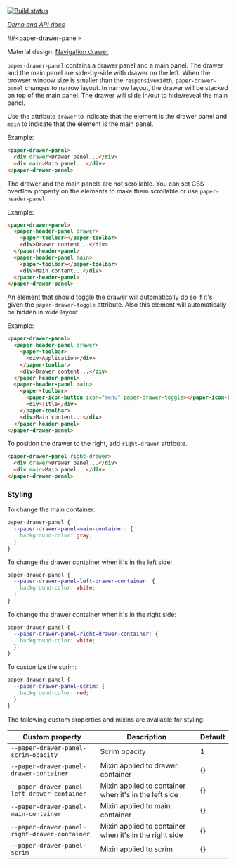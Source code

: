 <!---

This README is automatically generated from the comments in these files:
paper-drawer-panel.html

Edit those files, and our readme bot will duplicate them over here!
Edit this file, and the bot will squash your changes :)

The bot does some handling of markdown. Please file a bug if it does the wrong
thing! https://github.com/PolymerLabs/tedium/issues

-->

[![Build status](https://travis-ci.org/PolymerElements/paper-drawer-panel.svg?branch=master)](https://travis-ci.org/PolymerElements/paper-drawer-panel)

_[Demo and API docs](https://elements.polymer-project.org/elements/paper-drawer-panel)_

##&lt;paper-drawer-panel&gt;

Material design: [Navigation drawer](https://www.google.com/design/spec/patterns/navigation-drawer.html)

`paper-drawer-panel` contains a drawer panel and a main panel. The drawer
and the main panel are side-by-side with drawer on the left. When the browser
window size is smaller than the `responsiveWidth`, `paper-drawer-panel`
changes to narrow layout. In narrow layout, the drawer will be stacked on top
of the main panel. The drawer will slide in/out to hide/reveal the main
panel.

Use the attribute `drawer` to indicate that the element is the drawer panel and
`main` to indicate that the element is the main panel.

Example:

```html
<paper-drawer-panel>
  <div drawer>Drawer panel...</div>
  <div main>Main panel...</div>
</paper-drawer-panel>
```

The drawer and the main panels are not scrollable. You can set CSS overflow
property on the elements to make them scrollable or use `paper-header-panel`.

Example:

```html
<paper-drawer-panel>
  <paper-header-panel drawer>
    <paper-toolbar></paper-toolbar>
    <div>Drawer content...</div>
  </paper-header-panel>
  <paper-header-panel main>
    <paper-toolbar></paper-toolbar>
    <div>Main content...</div>
  </paper-header-panel>
</paper-drawer-panel>
```

An element that should toggle the drawer will automatically do so if it's
given the `paper-drawer-toggle` attribute. Also this element will automatically
be hidden in wide layout.

Example:

```html
<paper-drawer-panel>
  <paper-header-panel drawer>
    <paper-toolbar>
      <div>Application</div>
    </paper-toolbar>
    <div>Drawer content...</div>
  </paper-header-panel>
  <paper-header-panel main>
    <paper-toolbar>
      <paper-icon-button icon="menu" paper-drawer-toggle></paper-icon-button>
      <div>Title</div>
    </paper-toolbar>
    <div>Main content...</div>
  </paper-header-panel>
</paper-drawer-panel>
```

To position the drawer to the right, add `right-drawer` attribute.

```html
<paper-drawer-panel right-drawer>
  <div drawer>Drawer panel...</div>
  <div main>Main panel...</div>
</paper-drawer-panel>
```

### Styling

To change the main container:

```css
paper-drawer-panel {
  --paper-drawer-panel-main-container: {
    background-color: gray;
  }
}
```

To change the drawer container when it's in the left side:

```css
paper-drawer-panel {
  --paper-drawer-panel-left-drawer-container: {
    background-color: white;
  }
}
```

To change the drawer container when it's in the right side:

```css
paper-drawer-panel {
  --paper-drawer-panel-right-drawer-container: {
    background-color: white;
  }
}
```

To customize the scrim:

```css
paper-drawer-panel {
  --paper-drawer-panel-scrim: {
    background-color: red;
  }
}
```

The following custom properties and mixins are available for styling:

| Custom property                               | Description                                            | Default |
| --------------------------------------------- | ------------------------------------------------------ | ------- |
| `--paper-drawer-panel-scrim-opacity`          | Scrim opacity                                          | 1       |
| `--paper-drawer-panel-drawer-container`       | Mixin applied to drawer container                      | {}      |
| `--paper-drawer-panel-left-drawer-container`  | Mixin applied to container when it's in the left side  | {}      |
| `--paper-drawer-panel-main-container`         | Mixin applied to main container                        | {}      |
| `--paper-drawer-panel-right-drawer-container` | Mixin applied to container when it's in the right side | {}      |
| `--paper-drawer-panel-scrim`                  | Mixin applied to scrim                                 | {}      |
